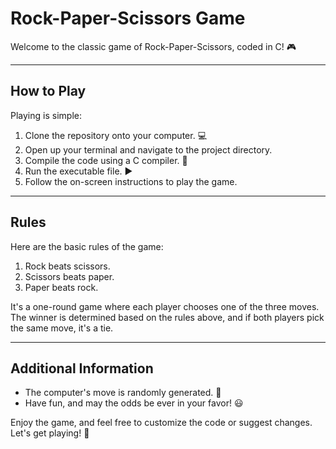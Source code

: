 # Rock-Paper-Scissors Game

Welcome to the classic game of Rock-Paper-Scissors, coded in C! :video_game:

---

## How to Play

Playing is simple:

1. Clone the repository onto your computer. :computer:
2. Open up your terminal and navigate to the project directory.
3. Compile the code using a C compiler. :hammer:
4. Run the executable file. :arrow_forward:
5. Follow the on-screen instructions to play the game.

---

## Rules

Here are the basic rules of the game:

1. Rock beats scissors.
2. Scissors beats paper.
3. Paper beats rock.

It's a one-round game where each player chooses one of the three moves. The winner is determined based on the rules above, and if both players pick the same move, it's a tie.

---

## Additional Information

- The computer's move is randomly generated. :game_die:
- Have fun, and may the odds be ever in your favor! :smiley:

Enjoy the game, and feel free to customize the code or suggest changes. Let's get playing! :tada:
